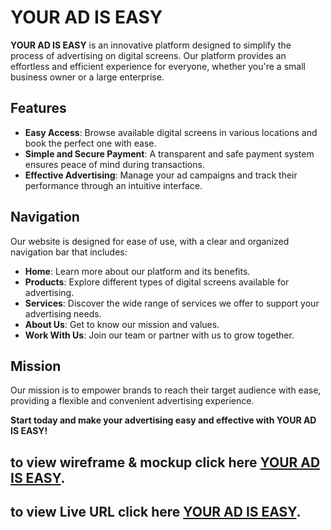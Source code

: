 # YOUR AD IS EASY  

**YOUR AD IS EASY** is an innovative platform designed to simplify the process of advertising on digital screens. Our platform provides an effortless and efficient experience for everyone, whether you're a small business owner or a large enterprise.  

## Features  
- **Easy Access**: Browse available digital screens in various locations and book the perfect one with ease.  
- **Simple and Secure Payment**: A transparent and safe payment system ensures peace of mind during transactions.  
- **Effective Advertising**: Manage your ad campaigns and track their performance through an intuitive interface.  

## Navigation  
Our website is designed for ease of use, with a clear and organized navigation bar that includes:  
- **Home**: Learn more about our platform and its benefits.  
- **Products**: Explore different types of digital screens available for advertising.  
- **Services**: Discover the wide range of services we offer to support your advertising needs.  
- **About Us**: Get to know our mission and values.  
- **Work With Us**: Join our team or partner with us to grow together.  

## Mission  
Our mission is to empower brands to reach their target audience with ease, providing a flexible and convenient advertising experience.  

**Start today and make your advertising easy and effective with YOUR AD IS EASY!**  

## to view wireframe & mockup click here [YOUR AD IS EASY][1].
## to view Live URL click here [YOUR AD IS EASY][2].


[1]: https://www.figma.com/design/VgMeff38wyjvBusL1E5ZBM/YOUR-AD-IS-EASY?node-id=225-1384&t=Rl4mTlziysTadBn0-1
[2]: https://alaasa3di.github.io/YOUR-AD-IS-EASY/